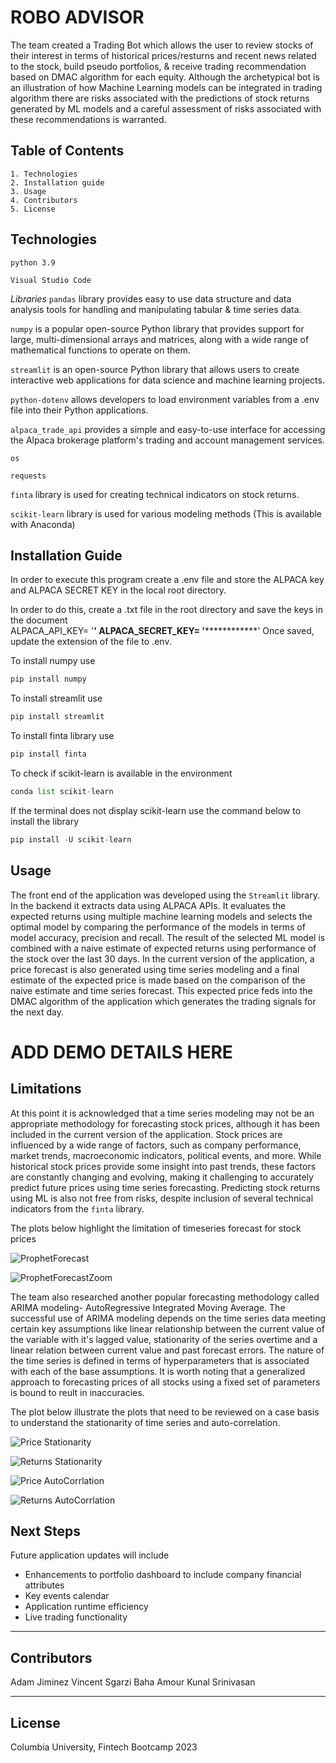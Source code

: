# ROBO ADVISOR

The team created a Trading Bot which allows the user to review stocks of their interest in terms of historical prices/resturns and recent news related to the stock, build pseudo portfolios, & receive trading recommendation based on DMAC algorithm for each equity. Although the archetypical bot is an illustration of how Machine Learning models can be integrated in trading algorithm there are risks associated with the predictions of stock returns generated by ML models and a careful assessment of risks associated with these recommendations is warranted. 

## Table of Contents
    1. Technologies
    2. Installation guide
    3. Usage
    4. Contributors
    5. License

## Technologies
`python 3.9`

`Visual Studio Code`

*Libraries*
`pandas` library provides easy to use data structure and data analysis tools for handling and manipulating tabular & time series data. 

`numpy` is a popular open-source Python library that provides support for large, multi-dimensional arrays and matrices, along with a wide range of mathematical functions to operate on them.

`streamlit` is an open-source Python library that allows users to create interactive web applications for data science and machine learning projects.

`python-dotenv` allows developers to load environment variables from a .env file into their Python applications. 

`alpaca_trade_api` provides a simple and easy-to-use interface for accessing the Alpaca brokerage platform's trading and account management services.

`os`

`requests`

`finta` library is used for creating technical indicators on stock returns. 

`scikit-learn` library is used for various modeling methods (This is available with Anaconda)


## Installation Guide

In order to execute this program create a .env file and store the ALPACA key and ALPACA SECRET KEY in the local root directory.

In order to do this, create a .txt file in the root directory and save the keys in the document  
ALPACA_API_KEY= '************************'
ALPACA_SECRET_KEY= '************************************'
Once saved, update the extension of the file to .env.

To install numpy use
```python
pip install numpy
```

To install streamlit use
```python
pip install streamlit
```

To install finta library use 
```python
pip install finta
```

To check if scikit-learn is available in the environment
```python
conda list scikit-learn
```

If the terminal does not display scikit-learn use the command below to install the library
```python
pip install -U scikit-learn
```




## Usage

The front end of the application was developed using the `Streamlit` library. In the backend it extracts data using ALPACA APIs. It evaluates the expected returns using multiple machine learning models and selects the optimal model by comparing the performance of the models in terms of model accuracy, precision and recall. The result of the selected ML model is combined with a naive estimate of expected returns using performance of the stock over the last 30 days.  In the current version of the application, a price forecast is also generated using time series modeling and a final estimate of the expected price is made based on the comparison of the naive estimate and time series forecast. This expected price feds into the DMAC algorithm of the application which generates the trading signals for the next day.

# ADD DEMO DETAILS HERE 



















## Limitations
At this point it is acknowledged that a time series modeling may not be an appropriate methodology for forecasting stock prices, although it has been included in the current version of the application. Stock prices are influenced by a wide range of factors, such as company performance, market trends, macroeconomic indicators, political events, and more. While historical stock prices provide some insight into past trends, these factors are constantly changing and evolving, making it challenging to accurately predict future prices using time series forecasting. Predicting stock returns using ML is also not free from risks, despite inclusion of several technical indicators from the `finta` library. 

The plots below highlight the limitation of timeseries forecast for stock prices

![ProphetForecast](./Charts/prophetforecast.png)

![ProphetForecastZoom](./Charts/prophetforecastzoom.png)

The team also researched another popular forecasting methodology called ARIMA modeling- AutoRegressive Integrated Moving Average. The successful use of ARIMA modeling depends on the time series data meeting certain key assumptions like linear relationship between the current value of the variable with it's lagged value, stationarity of the series overtime and a linear relation between current value and past forecast errors. The nature of the time series is defined in terms of hyperparameters that is associated with each of the base assumptions. It is worth noting that a generalized approach to forecasting prices of all stocks using a fixed set of parameters is bound to reult in inaccuracies.

The plot below illustrate the plots that need to be reviewed on a case basis to understand the stationarity of time series and auto-correlation.

![Price Stationarity](./Charts/PriceStationarity.png)

![Returns Stationarity](./Charts/ReturnsStationarity.png)

![Price AutoCorrlation](./Charts/StockPriceAutoCorrelation.png)

![Returns AutoCorrlation](./Charts/ReturnsAutoCorrelation.png)

## Next Steps
Future application updates will include
- Enhancements to portfolio dashboard to include company financial attributes
- Key events calendar
- Application runtime efficiency
- Live trading functionality

---

## Contributors

Adam Jiminez 
Vincent Sgarzi 
Baha Amour 
Kunal Srinivasan 

---

## License

Columbia University, Fintech Bootcamp 2023
